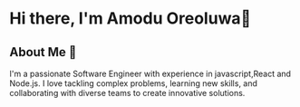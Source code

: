 # Hi there, I'm Amodu Oreoluwa👋


## About Me 🚀

I'm a passionate Software Engineer with experience in javascript,React and Node.js. I love tackling complex problems, learning new skills, and collaborating with diverse teams to create innovative solutions.








